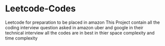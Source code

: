 # Leetcode-Codes
Leetcode for preparation to be placed in amazon
This Project contain all the coding interview question asked in amazon uber and google in their technical  interview all the codes are in best in thier space complexity and time complexity

